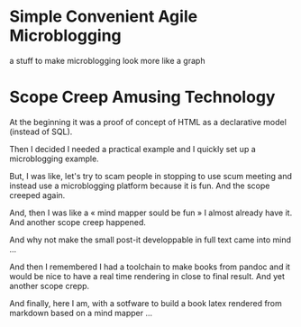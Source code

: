 # Simple Convenient Agile Microblogging 

a stuff to make microblogging look more like a graph

# Scope Creep Amusing Technology

At the beginning it was a proof of concept of HTML as a declarative model
(instead of SQL).

Then I decided I needed a practical example and I quickly set up a microblogging
example.

But, I was like, let's try to scam people in stopping to use scum meeting and
instead use a microblogging platform because it is fun. And the scope creeped
again.

And, then I was like a « mind mapper sould be fun » I almost already have it.
And another scope creep happened.

And why not make the small post-it developpable in full text came into mind ...

And then I remembered I had a toolchain to make books from pandoc and it would
be nice to have a real time rendering in close to final result. And yet another
scope crepp.

And finally, here I am, with a sotfware to build a book latex rendered from
markdown based on a mind mapper ...


